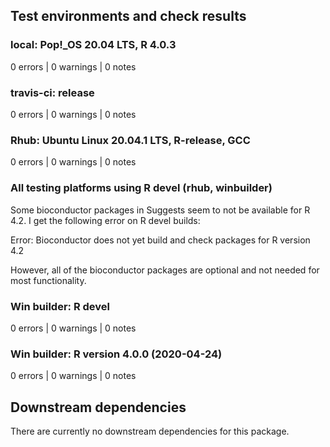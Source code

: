 ## Test environments and check results


### local: Pop!_OS 20.04 LTS, R 4.0.3 

0 errors | 0 warnings | 0 notes

### travis-ci: release

0 errors | 0 warnings | 0 notes

### Rhub: Ubuntu Linux 20.04.1 LTS, R-release, GCC

0 errors | 0 warnings | 0 notes

### All testing platforms using R devel (rhub, winbuilder)

Some bioconductor packages in Suggests seem to not be available for R 4.2. I get the following error on R devel builds: 

Error: Bioconductor does not yet build and check packages for R version 4.2

However, all of the bioconductor packages are optional and not needed for most functionality.











### Win builder: R devel

0 errors | 0 warnings | 0 notes

### Win builder: R version 4.0.0 (2020-04-24)

0 errors | 0 warnings | 0 notes

## Downstream dependencies

There are currently no downstream dependencies for this package.

